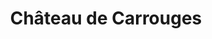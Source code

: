 ---
guid: "fb9b29074b82"
title: "Château de Carrouges"
latlng: "48.560129, -0.154366"
youtubeId: "cnIZMSzu0OQ" 
---